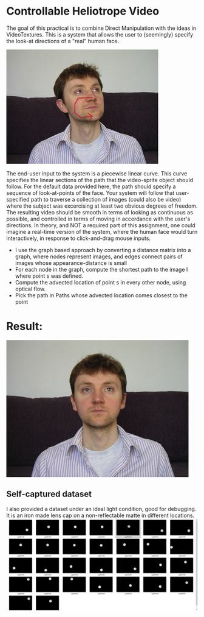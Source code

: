 #  Controllable Heliotrope Video
 
The goal of this practical is to combine Direct Manipulation with the ideas in VideoTextures. This is a system that allows the user to (seemingly) specify the look-at directions of a "real" human face.

![FaceImg](https://github.com/pleaseRedo/Controllable-Heliotrope-Video/blob/master/Heliotrope/gabriel.jpg)


The end-user input to the system is a piecewise linear curve. This curve specifies the linear sections of the path that the video-sprite object should follow. For the default data provided here, the path should specify a sequence of look-at-points of the face.
Your system will follow that user-specified path to traverse a collection of images (could also be video) where the subject was excercising at least two obvious degrees of freedom. The resulting video should be smooth in terms of looking as continuous as possible, and controlled in terms of moving in accordance with the user's directions. In theory, and NOT a required part of this assignment, one could imagine a real-time version of the system, where the human face would turn interactively, in response to click-and-drag mouse inputs.

* I use the graph based approach by converting a distance matrix into a graph, where nodes represent images, and edges connect pairs of images whose appearance-distance is small
* For each node in the graph, compute the shortest path to the image I where point s was defined. 
* Compute the advected location of point s in every other node, using optical flow. 
* Pick the path in Paths whose advected location comes closest to the point 

# Result:

![resultanimation](https://github.com/pleaseRedo/Controllable-Heliotrope-Video/blob/master/Heliotrope/result.gif)


## Self-captured dataset 
I also provided a dataset under an ideal light condition, good for debugging.
It is an iron made lens cap on a non-reflectable matte in different locations.
![resultanimation](https://github.com/pleaseRedo/Controllable-Heliotrope-Video/blob/master/4.jpg)

